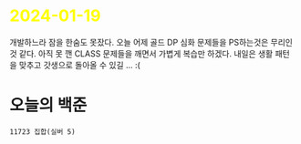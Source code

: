 # <span style="color:yellow">2024-01-19</span>

개발하느라 잠을 한숨도 못잤다. 오늘 어제 골드 DP 심화 문제들을 PS하는것은 무리인 것 같다.
아직 못 깬 CLASS 문제들을 깨면서 가볍게 복습만 하겠다.
내일은 생활 패턴을 맞추고 갓생으로 돌아올 수 있길 ... :(

#  오늘의 백준
```
11723 집합(실버 5)
```